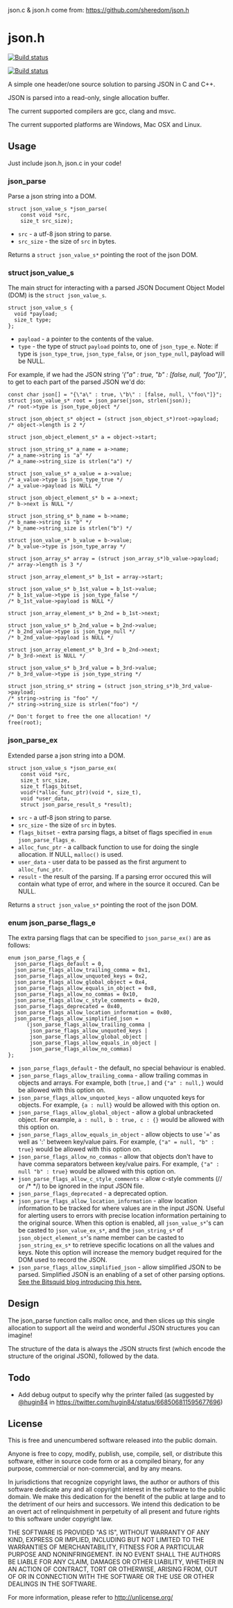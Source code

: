 json.c & json.h come from: https://github.com/sheredom/json.h

# json.h #

[![Build status](https://ci.appveyor.com/api/projects/status/piell6hcrlwrcxp9?svg=true)](https://ci.appveyor.com/project/sheredom/json-h)

[![Build status](https://api.travis-ci.org/repositories/sheredom/json.h.svg)](https://travis-ci.org/sheredom/json.h)

A simple one header/one source solution to parsing JSON in C and C++.

JSON is parsed into a read-only, single allocation buffer.

The current supported compilers are gcc, clang and msvc.

The current supported platforms are Windows, Mac OSX and Linux.

## Usage ##

Just include json.h, json.c in your code!

### json_parse ###

Parse a json string into a DOM.

```
struct json_value_s *json_parse(
    const void *src,
    size_t src_size);
```

- `src` - a utf-8 json string to parse.
- `src_size` - the size of `src` in bytes.

Returns a `struct json_value_s*` pointing the root of the json DOM.

### struct json_value_s ###

The main struct for interacting with a parsed JSON Document Object Model (DOM) is the `struct json_value_s`.

```
struct json_value_s {
  void *payload;
  size_t type;
};
```

- `payload` - a pointer to the contents of the value.
- `type` - the type of struct `payload` points to, one of `json_type_e`. Note: if type is `json_type_true`, `json_type_false`, or `json_type_null`, payload will be NULL.

For example, if we had the JSON string *'{"a" : true, "b" : [false, null, "foo"]}'*, to get to each part of the parsed JSON we'd do:

```
const char json[] = "{\"a\" : true, \"b\" : [false, null, \"foo\"]}";
struct json_value_s* root = json_parse(json, strlen(json));
/* root->type is json_type_object */

struct json_object_s* object = (struct json_object_s*)root->payload;
/* object->length is 2 */

struct json_object_element_s* a = object->start;

struct json_string_s* a_name = a->name;
/* a_name->string is "a" */
/* a_name->string_size is strlen("a") */

struct json_value_s* a_value = a->value;
/* a_value->type is json_type_true */
/* a_value->payload is NULL */

struct json_object_element_s* b = a->next;
/* b->next is NULL */

struct json_string_s* b_name = b->name;
/* b_name->string is "b" */
/* b_name->string_size is strlen("b") */

struct json_value_s* b_value = b->value;
/* b_value->type is json_type_array */

struct json_array_s* array = (struct json_array_s*)b_value->payload;
/* array->length is 3 */

struct json_array_element_s* b_1st = array->start;

struct json_value_s* b_1st_value = b_1st->value;
/* b_1st_value->type is json_type_false */
/* b_1st_value->payload is NULL */

struct json_array_element_s* b_2nd = b_1st->next;

struct json_value_s* b_2nd_value = b_2nd->value;
/* b_2nd_value->type is json_type_null */
/* b_2nd_value->payload is NULL */

struct json_array_element_s* b_3rd = b_2nd->next;
/* b_3rd->next is NULL */

struct json_value_s* b_3rd_value = b_3rd->value;
/* b_3rd_value->type is json_type_string */

struct json_string_s* string = (struct json_string_s*)b_3rd_value->payload;
/* string->string is "foo" */
/* string->string_size is strlen("foo") */

/* Don't forget to free the one allocation! */
free(root);
```

### json_parse_ex ###

Extended parse a json string into a DOM.

```
struct json_value_s *json_parse_ex(
    const void *src,
    size_t src_size,
    size_t flags_bitset,
    void*(*alloc_func_ptr)(void *, size_t),
    void *user_data,
    struct json_parse_result_s *result);
```

- `src` - a utf-8 json string to parse.
- `src_size` - the size of `src` in bytes.
- `flags_bitset` - extra parsing flags, a bitset of flags specified in `enum json_parse_flags_e`.
- `alloc_func_ptr` - a callback function to use for doing the single allocation. If NULL, `malloc()` is used.
- `user_data` - user data to be passed as the first argument to `alloc_func_ptr`.
- `result` - the result of the parsing. If a parsing error occured this will contain what type of error, and where in the source it occured. Can be NULL.

Returns a `struct json_value_s*` pointing the root of the json DOM.

### enum json_parse_flags_e ###

The extra parsing flags that can be specified to `json_parse_ex()` are as follows:

```
enum json_parse_flags_e {
  json_parse_flags_default = 0,
  json_parse_flags_allow_trailing_comma = 0x1,
  json_parse_flags_allow_unquoted_keys = 0x2,
  json_parse_flags_allow_global_object = 0x4,
  json_parse_flags_allow_equals_in_object = 0x8,
  json_parse_flags_allow_no_commas = 0x10,
  json_parse_flags_allow_c_style_comments = 0x20,
  json_parse_flags_deprecated = 0x40,
  json_parse_flags_allow_location_information = 0x80,
  json_parse_flags_allow_simplified_json =
      (json_parse_flags_allow_trailing_comma |
       json_parse_flags_allow_unquoted_keys |
       json_parse_flags_allow_global_object |
       json_parse_flags_allow_equals_in_object |
       json_parse_flags_allow_no_commas)
};
```

- `json_parse_flags_default` - the default, no special behaviour is enabled.
- `json_parse_flags_allow_trailing_comma` - allow trailing commas in objects and arrays. For example, both `[true,]` and `{"a" : null,}` would be allowed with this option on.
- `json_parse_flags_allow_unquoted_keys` - allow unquoted keys for objects. For example, `{a : null}` would be allowed with this option on.
- `json_parse_flags_allow_global_object` - allow a global unbracketed object. For example, `a : null, b : true, c : {}` would be allowed with this option on.
- `json_parse_flags_allow_equals_in_object` - allow objects to use '=' as well as ':' between key/value pairs. For example, `{"a" = null, "b" : true}` would be allowed with this option on.
- `json_parse_flags_allow_no_commas` - allow that objects don't have to have comma separators between key/value pairs. For example, `{"a" : null "b" : true}` would be allowed with this option on.
- `json_parse_flags_allow_c_style_comments` - allow c-style comments (// or /* */) to be ignored in the input JSON file.
- `json_parse_flags_deprecated` - a deprecated option.
- `json_parse_flags_allow_location_information` - allow location information to be tracked for where values are in the input JSON. Useful for alerting users to errors with precise location information pertaining to the original source. When this option is enabled, all `json_value_s*`'s can be casted to `json_value_ex_s*`, and the `json_string_s*` of `json_object_element_s*`'s name member can be casted to `json_string_ex_s*` to retrieve specific locations on all the values and keys. Note this option will increase the memory budget required for the DOM used to record the JSON.
- `json_parse_flags_allow_simplified_json` - allow simplified JSON to be parsed. Simplified JSON is an enabling of a set of other parsing options. [See the Bitsquid blog introducing this here.](http://bitsquid.blogspot.com/2009/10/simplified-json-notation.html)

## Design ##

The json_parse function calls malloc once, and then slices up this single
allocation to support all the weird and wonderful JSON structures you can
imagine!

The structure of the data is always the JSON structs first (which encode the
structure of the original JSON), followed by the data.

## Todo ##

- Add debug output to specify why the printer failed (as suggested by [@hugin84](https://twitter.com/hugin84) in https://twitter.com/hugin84/status/668506811595677696)

## License ##

This is free and unencumbered software released into the public domain.

Anyone is free to copy, modify, publish, use, compile, sell, or
distribute this software, either in source code form or as a compiled
binary, for any purpose, commercial or non-commercial, and by any
means.

In jurisdictions that recognize copyright laws, the author or authors
of this software dedicate any and all copyright interest in the
software to the public domain. We make this dedication for the benefit
of the public at large and to the detriment of our heirs and
successors. We intend this dedication to be an overt act of
relinquishment in perpetuity of all present and future rights to this
software under copyright law.

THE SOFTWARE IS PROVIDED "AS IS", WITHOUT WARRANTY OF ANY KIND,
EXPRESS OR IMPLIED, INCLUDING BUT NOT LIMITED TO THE WARRANTIES OF
MERCHANTABILITY, FITNESS FOR A PARTICULAR PURPOSE AND NONINFRINGEMENT.
IN NO EVENT SHALL THE AUTHORS BE LIABLE FOR ANY CLAIM, DAMAGES OR
OTHER LIABILITY, WHETHER IN AN ACTION OF CONTRACT, TORT OR OTHERWISE,
ARISING FROM, OUT OF OR IN CONNECTION WITH THE SOFTWARE OR THE USE OR
OTHER DEALINGS IN THE SOFTWARE.

For more information, please refer to <http://unlicense.org/>